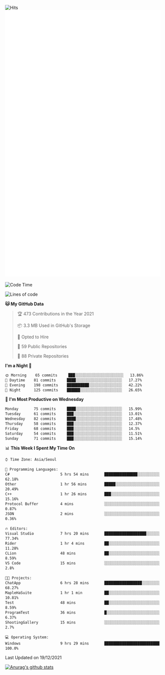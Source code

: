 ![Hits](https://hits.seeyoufarm.com/api/count/incr/badge.svg?url=https%3A%2F%2Fgithub.com%2Fkokose1234&count_bg=%2379C83D&title_bg=%23555555&icon=apple.svg&icon_color=%23E7E7E7&title=hits&edge_flat=false)
<br/>
![Metrics](https://github.com/kokose1234/kokose1234/blob/main/github-metrics.svg)

<!--START_SECTION:waka-->
![Code Time](http://img.shields.io/badge/Code%20Time-346%20hrs%2045%20mins-blue)

![Lines of code](https://img.shields.io/badge/From%20Hello%20World%20I%27ve%20Written-8%20Million%20lines%20of%20code-blue)

**🐱 My GitHub Data** 

> 🏆 473 Contributions in the Year 2021
 > 
> 📦 3.3 MB Used in GitHub's Storage 
 > 
> 💼 Opted to Hire
 > 
> 📜 59 Public Repositories 
 > 
> 🔑 88 Private Repositories  
 > 
**I'm a Night 🦉** 

```text
🌞 Morning    65 commits     ███░░░░░░░░░░░░░░░░░░░░░░   13.86% 
🌆 Daytime    81 commits     ████░░░░░░░░░░░░░░░░░░░░░   17.27% 
🌃 Evening    198 commits    ██████████░░░░░░░░░░░░░░░   42.22% 
🌙 Night      125 commits    ██████░░░░░░░░░░░░░░░░░░░   26.65%

```
📅 **I'm Most Productive on Wednesday** 

```text
Monday       75 commits     ████░░░░░░░░░░░░░░░░░░░░░   15.99% 
Tuesday      61 commits     ███░░░░░░░░░░░░░░░░░░░░░░   13.01% 
Wednesday    82 commits     ████░░░░░░░░░░░░░░░░░░░░░   17.48% 
Thursday     58 commits     ███░░░░░░░░░░░░░░░░░░░░░░   12.37% 
Friday       68 commits     ███░░░░░░░░░░░░░░░░░░░░░░   14.5% 
Saturday     54 commits     ███░░░░░░░░░░░░░░░░░░░░░░   11.51% 
Sunday       71 commits     ███░░░░░░░░░░░░░░░░░░░░░░   15.14%

```


📊 **This Week I Spent My Time On** 

```text
⌚︎ Time Zone: Asia/Seoul

💬 Programming Languages: 
C#                       5 hrs 54 mins       ███████████████░░░░░░░░░░   62.18% 
Other                    1 hr 56 mins        █████░░░░░░░░░░░░░░░░░░░░   20.49% 
C++                      1 hr 26 mins        ███░░░░░░░░░░░░░░░░░░░░░░   15.16% 
Protocol Buffer          4 mins              ░░░░░░░░░░░░░░░░░░░░░░░░░   0.87% 
JSON                     2 mins              ░░░░░░░░░░░░░░░░░░░░░░░░░   0.36%

🔥 Editors: 
Visual Studio            7 hrs 20 mins       ███████████████████░░░░░░   77.34% 
Rider                    1 hr 4 mins         ██░░░░░░░░░░░░░░░░░░░░░░░   11.28% 
CLion                    48 mins             ██░░░░░░░░░░░░░░░░░░░░░░░   8.59% 
VS Code                  15 mins             ░░░░░░░░░░░░░░░░░░░░░░░░░   2.8%

🐱‍💻 Projects: 
ChatApp                  6 hrs 28 mins       █████████████████░░░░░░░░   68.27% 
MapleHaSuite             1 hr 1 min          ██░░░░░░░░░░░░░░░░░░░░░░░   10.81% 
Test                     48 mins             ██░░░░░░░░░░░░░░░░░░░░░░░   8.59% 
ProgramTest              36 mins             █░░░░░░░░░░░░░░░░░░░░░░░░   6.37% 
ShootingGallery          15 mins             ░░░░░░░░░░░░░░░░░░░░░░░░░   2.7%

💻 Operating System: 
Windows                  9 hrs 29 mins       █████████████████████████   100.0%

```


 Last Updated on 19/12/2021
<!--END_SECTION:waka-->

[![Anurag's github stats](https://github-readme-stats.vercel.app/api?username=kokose1234&theme=dracula)](https://github.com/anuraghazra/github-readme-stats)



	
